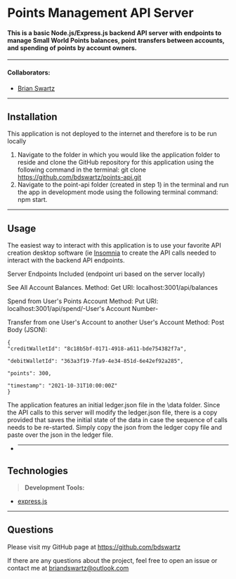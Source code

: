 # Points Management API Server

#### This is a basic Node.js/Express.js backend API server with endpoints to manage Small World Points balances, point transfers between accounts, and spending of points by account owners.

---

#### Collaborators:

- [Brian Swartz](https://github.com/bdswartz)

---

## Installation

This application is not deployed to the internet and therefore is to be run locally

1.  Navigate to the folder in which you would like the application folder to reside and clone the GitHub repository for this application using the following command in the terminal: git clone https://github.com/bdswartz/points-api.git
2.  Navigate to the point-api folder (created in step 1) in the terminal and run the app in development mode using the following terminal command: npm start.

---

## Usage

The easiest way to interact with this application is to use your favorite API creation desktop software (ie [Insomnia](https://docs.insomnia.rest/) to create the API calls needed to interact with the backend API endpoints.

Server Endpoints Included (endpoint uri based on the server locally)

See All Account Balances.
Method: Get
URI: localhost:3001/api/balances

Spend from User's Points Account
Method: Put
URI: localhost:3001/api/spend/-User's Account Number-

Transfer from one User's Account to another User's Account
Method: Post
Body (JSON):

```
{
"creditWalletId": "8c18b5bf-0171-4918-a611-bde754382f7a",

"debitWalletId": "363a3f19-7fa9-4e34-851d-6e42ef92a285",

"points": 300,

"timestamp": "2021-10-31T10:00:00Z"
}
```

The application features an initial ledger.json file in the \data folder. Since the API calls to this server will modify the ledger.json file, there is a copy provided that saves the initial state of the data in case the sequence of calls needs to be re-started. Simply copy the json from the ledger copy file and paste over the json in the ledger file.

- ***

## Technologies

> <b>Development Tools:</b>

- [express.js](https://expressjs.com/)

---

## Questions

Please visit my GitHub page
at https://github.com/bdswartz

If there are any questions about the project,
feel free to open an issue or contact me at briandswartz@outlook.com
